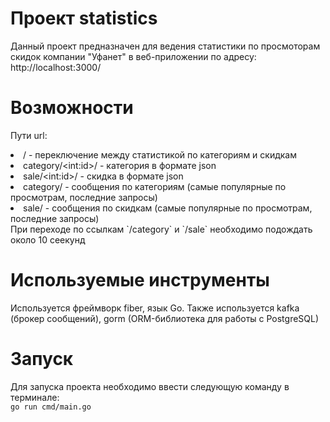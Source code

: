 Проект statistics
===========
Данный проект предназначен для ведения статистики по просмоторам скидок компании "Уфанет" в веб-приложении по адресу: http://localhost:3000/<br>

Возможности
==
Пути url:
<li> / - переключение между статистикой по категориям и скидкам</li>
<li> category/&lt;int:id&gt;/ - категория в формате json </li>
<li> sale/&lt;int:id&gt;/ - скидка в формате json </li>
<li> category/ - сообщения по категориям (самые популярные по просмотрам, последние запросы)</li>
<li> sale/ - сообщения по скидкам (самые популярные по просмотрам, последние запросы)</li>
При переходе по ссылкам `/category` и `/sale` необходимо подождать около 10 сеекунд

Используемые инструменты
===
Используется фреймворк fiber, язык Go. Также используется kafka (брокер сообщений), gorm (ORM-библиотека для работы с PostgreSQL)<br>

Запуск
==
Для запуска проекта необходимо ввести следующую команду в терминале: <br>
`go run cmd/main.go`
